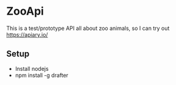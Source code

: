 # ZooApi
This is a test/prototype API all about zoo animals, so I can try out https://apiary.io/

Setup
---

* Install nodejs
* npm install -g drafter

